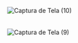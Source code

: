 ![Captura de Tela (10)](https://user-images.githubusercontent.com/95272518/148484641-fefe027c-b905-44ee-a89c-2075dc3d9698.png)
<br><br><br>
![Captura de Tela (9)](https://user-images.githubusercontent.com/95272518/148484647-b926d4be-965c-4e5c-a20d-585d9f85a6a6.png)
